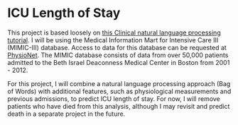 # ICU Length of Stay

This project is based loosely on [this Clinical natural language processing tutorial](https://blog.insightdatascience.com/introduction-to-clinical-natural-language-processing-c563b773053f). I will be using the Medical Information Mart for Intensive Care III (MIMIC-III) database. Access to data for this database can be requested at [PhysioNet](https://mimic.physionet.org/gettingstarted/access/). The MIMIC database consists of data from over 50,000 patients admitted to the Beth Israel Deaconness Medical Center in Boston from 2001 - 2012. 

For this project, I will combine a natural language processing approach (Bag of Words) with additional features, such as physiological measurements and previous admissions, to predict ICU length of stay. For now, I will remove patients who have died from this analysis, although I may revisit and predict death in a separate project in the future. 
